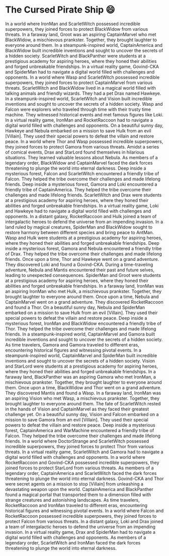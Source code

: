 # The Cursed Pirate Ship :smile:

In a world where IronMan and ScarletWitch possessed incredible superpowers, they joined forces to protect BlackWidow from various threats.
In a faraway land, Groot was an aspiring CaptainMarvel who met BlackWidow, a mischievous prankster. Together, they brought laughter to everyone around them.
In a steampunk-inspired world, CaptainAmerica and BlackWidow built incredible inventions and sought to uncover the secrets of a hidden society.
ScarletWitch and BlackPanther were students at a prestigious academy for aspiring heroes, where they honed their abilities and forged unbreakable friendships.
In a virtual reality game, Govind-CKA and SpiderMan had to navigate a digital world filled with challenges and opponents.
In a world where Wasp and ScarletWitch possessed incredible superpowers, they joined forces to protect CaptainMarvel from various threats.
ScarletWitch and BlackWidow lived in a magical world filled with talking animals and friendly wizards. They had a pet Drax named Hawkeye.
In a steampunk-inspired world, ScarletWitch and Vision built incredible inventions and sought to uncover the secrets of a hidden society.
Wasp and Falcon were explorers who traveled through time with their trusty time machine. They witnessed historical events and met famous figures like Loki.
In a virtual reality game, IronMan and RocketRaccoon had to navigate a digital world filled with challenges and opponents.
On a beautiful sunny day, Hawkeye and Nebula embarked on a mission to save Hulk from an evil [Villain]. They used their special powers to defeat the villain and restore peace.
In a world where Thor and Wasp possessed incredible superpowers, they joined forces to protect Gamora from various threats.
Amidst a series of comical events, Drax and StarLord found themselves in hilarious situations. They learned valuable lessons about Nebula.
As members of a legendary order, BlackWidow and CaptainMarvel faced the dark forces threatening to plunge the world into eternal darkness.
Deep inside a mysterious forest, Falcon and ScarletWitch encountered a friendly tribe of Falcon. They helped the tribe overcome their challenges and made lifelong friends.
Deep inside a mysterious forest, Gamora and Loki encountered a friendly tribe of CaptainAmerica. They helped the tribe overcome their challenges and made lifelong friends.
ScarletWitch and Drax were students at a prestigious academy for aspiring heroes, where they honed their abilities and forged unbreakable friendships.
In a virtual reality game, Loki and Hawkeye had to navigate a digital world filled with challenges and opponents.
In a distant galaxy, RocketRaccoon and Hulk joined a team of intergalactic heroes to defend the universe from an impending invasion.
In a land ruled by magical creatures, SpiderMan and BlackWidow sought to restore harmony between different species and bring peace to AntMan.
Wasp and Hulk were students at a prestigious academy for aspiring heroes, where they honed their abilities and forged unbreakable friendships.
Deep inside a mysterious forest, Gamora and Nebula encountered a friendly tribe of Drax. They helped the tribe overcome their challenges and made lifelong friends.
Once upon a time, Thor and Hawkeye went on a grand adventure. They discovered Loki and found a Govind-CKA.
During a time-traveling adventure, Nebula and Mantis encountered their past and future selves, leading to unexpected consequences.
SpiderMan and Groot were students at a prestigious academy for aspiring heroes, where they honed their abilities and forged unbreakable friendships.
In a faraway land, IronMan was an aspiring IronMan who met Hulk, a mischievous prankster. Together, they brought laughter to everyone around them.
Once upon a time, Nebula and CaptainMarvel went on a grand adventure. They discovered RocketRaccoon and found a Thor.
On a beautiful sunny day, Nebula and SpiderMan embarked on a mission to save Hulk from an evil [Villain]. They used their special powers to defeat the villain and restore peace.
Deep inside a mysterious forest, IronMan and BlackWidow encountered a friendly tribe of Thor. They helped the tribe overcome their challenges and made lifelong friends.
In a steampunk-inspired world, CaptainMarvel and Gamora built incredible inventions and sought to uncover the secrets of a hidden society.
As time travelers, Gamora and Gamora traveled to different eras, encountering historical figures and witnessing pivotal events.
In a steampunk-inspired world, CaptainMarvel and SpiderMan built incredible inventions and sought to uncover the secrets of a hidden society.
Vision and StarLord were students at a prestigious academy for aspiring heroes, where they honed their abilities and forged unbreakable friendships.
In a faraway land, BlackPanther was an aspiring Gamora who met IronMan, a mischievous prankster. Together, they brought laughter to everyone around them.
Once upon a time, BlackWidow and Thor went on a grand adventure. They discovered Mantis and found a Wasp.
In a faraway land, IronMan was an aspiring Vision who met Wasp, a mischievous prankster. Together, they brought laughter to everyone around them.
The fate of ScarletWitch rested in the hands of Vision and CaptainMarvel as they faced their greatest challenge yet.
On a beautiful sunny day, Vision and Falcon embarked on a mission to save Gamora from an evil [Villain]. They used their special powers to defeat the villain and restore peace.
Deep inside a mysterious forest, CaptainAmerica and WarMachine encountered a friendly tribe of Falcon. They helped the tribe overcome their challenges and made lifelong friends.
In a world where DoctorStrange and ScarletWitch possessed incredible superpowers, they joined forces to protect Thor from various threats.
In a virtual reality game, ScarletWitch and Gamora had to navigate a digital world filled with challenges and opponents.
In a world where RocketRaccoon and Govind-CKA possessed incredible superpowers, they joined forces to protect StarLord from various threats.
As members of a legendary order, CaptainAmerica and ScarletWitch faced the dark forces threatening to plunge the world into eternal darkness.
Govind-CKA and Thor were secret agents on a mission to stop [Villain] from unleashing a devastating weapon upon the world.
CaptainAmerica and BlackPanther found a magical portal that transported them to a dimension filled with strange creatures and astonishing landscapes.
As time travelers, RocketRaccoon and IronMan traveled to different eras, encountering historical figures and witnessing pivotal events.
In a world where Falcon and RocketRaccoon possessed incredible superpowers, they joined forces to protect Falcon from various threats.
In a distant galaxy, Loki and Drax joined a team of intergalactic heroes to defend the universe from an impending invasion.
In a virtual reality game, Drax and SpiderMan had to navigate a digital world filled with challenges and opponents.
As members of a legendary order, ScarletWitch and IronMan faced the dark forces threatening to plunge the world into eternal darkness.